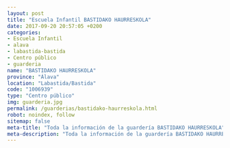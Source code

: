 ```yaml
---
layout: post
title: "Escuela Infantil BASTIDAKO HAURRESKOLA"
date: 2017-09-20 20:57:05 +0200
categories:
- Escuela Infantil
- alava
- labastida-bastida
- Centro público
- guarderia
name: "BASTIDAKO HAURRESKOLA"
province: "Álava"
location: "Labastida/Bastida"
code: "1006939"
type: "Centro público"
img: guarderia.jpg
permalink: /guarderias/bastidako-haurreskola.html
robot: noindex, follow
sitemap: false
meta-title: "Toda la información de la guardería BASTIDAKO HAURRESKOLA"
meta-description: "Toda la información de la guardería BASTIDAKO HAURRESKOLA"
---
```

